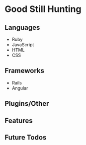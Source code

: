 # Good Still Hunting

## Languages
- Ruby
- JavaScript
- HTML
- CSS

## Frameworks
- Rails
- Angular

## Plugins/Other


## Features



## Future Todos
